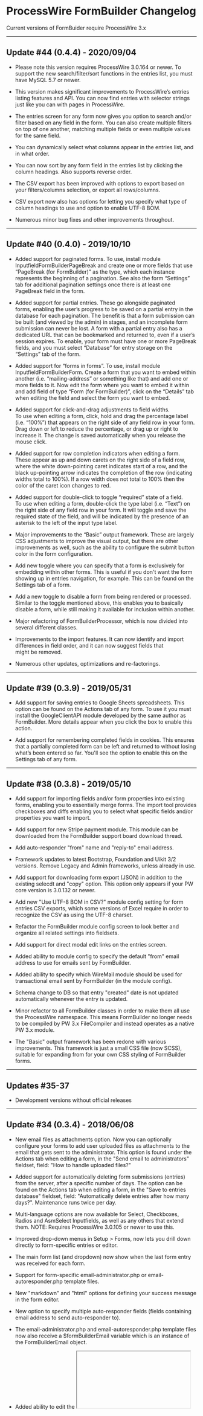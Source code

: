 # ProcessWire FormBuilder Changelog

Current versions of FormBuider require ProcessWire 3.x

-----------------------------------------------------------------

## Update #44 (0.4.4) - 2020/09/04

- Please note this version requires ProcessWire 3.0.164 or newer.
  To support the new search/filter/sort functions in the entries
  list, you must have MySQL 5.7 or newer. 

- This version makes significant improvements to ProcessWire’s 
  entries listing features and API. You can now find entries with 
  selector strings just like you can with pages in ProcessWire. 

- The entries screen for any form now gives you option to search
  and/or filter based on any field in the form. You can also 
  create multiple filters on top of one another, matching multiple
  fields or even multiple values for the same field. 
 
- You can dynamically select what columns appear in the entries
  list, and in what order.   

- You can now sort by any form field in the entries list by 
  clicking the column headings. Also supports reverse order. 

- The CSV export has been improved with options to export based
  on your filters/columns selection, or export all rows/columns.  

- CSV export now also has options for letting you specify what
  type of column headings to use and option to enable UTF-8 BOM.

- Numerous minor bug fixes and other improvements throughout.   

-----------------------------------------------------------------

## Update #40 (0.4.0) - 2019/10/10

- Added support for paginated forms. To use, install module 
  InputfieldFormBuilderPageBreak and create one or more fields that
  use “PageBreak (for FormBuilder)” as the type, which each instance
  represents the beginning of a pagination. See also the form 
  “Settings” tab for additional pagination settings once there
  is at least one PageBreak field in the form. 
  
- Added support for partial entries. These go alongside paginated  
  forms, enabling the user’s progress to be saved on a partial 
  entry in the database for each pagination. The benefit is that
  a form submission can be built (and viewed by the admin) in 
  stages, and an incomplete form submission can never be lost.
  A form with a partial entry also has a dedicated URL that can
  be bookmarked and returned to, even if a user’s session expires.
  To enable, your form must have one or more PageBreak fields,
  and you must select “Database” for entry storage on the “Settings”
  tab of the form. 
  
- Added support for “forms in forms”. To use, install module
  InputfieldFormBuilderForm. Create a form that you want to 
  embed within another (i.e. “mailing-address” or something 
  like that) and add one or more fields to it. Now edit the form
  where you want to embed it within and add field of type “Form 
  (for FormBuilder)”, click on the “Details” tab when editing the 
  field and select the form you want to embed. 

- Added support for click-and-drag adjustments to field widths.   
  To use when editing a form, click, hold and drag the percentage label 
  (i.e. “100%”) that appears on the right side of any field row
  in your form. Drag down or left to reduce the percentage, or drag
  up or right to increase it. The change is saved automatically when
  you release the mouse click. 
  
- Added support for row completion indicators when editing a form. 
  These appear as up and down carets on the right side of a field row,
  where the white down-pointing caret indicates start of a row, and 
  the black up-pointing arrow indicates the completion of the row
  (indicating widths total to 100%). If a row width does not total to
  100% then the color of the caret icon changes to red. 
  
- Added support for double-click to toggle “required” state of a field.  
  To use when editing a form, double-click the type label (i.e. “Text”)
  on the right side of any field row in your form. It will toggle and
  save the required state of the field, and will be indicated by the 
  presence of an asterisk to the left of the input type label.

- Major improvements to the “Basic” output framework. These are largely
  CSS adjustments to improve the visual output, but there are other
  improvements as well, such as the ability to configure the submit
  button color in the form configuration. 

- Add new toggle where you can specify that a form is exclusively
  for embedding within other forms. This is useful if you don't 
  want the form showing up in entries navigation, for example. 
  This can be found on the Settings tab of a form.  

- Add a new toggle to disable a form from being rendered or 
  processed. Similar to the toggle mentioned above, this enables
  you to basically disable a form, while still making it available
  for inclusion within another.   
  
- Major refactoring of FormBuilderProcessor, which is now divided
  into several different classes.   
  
- Improvements to the import features. It can now identify and import
  differences in field order, and it can now suggest fields that   
  might be removed. 

- Numerous other updates, optimizations and re-factorings.   
  
-----------------------------------------------------------------

## Update #39 (0.3.9) - 2019/05/31

- Add support for saving entries to Google Sheets spreadsheets. 
  This option can be found on the Actions tab of any form. To use
  it you must install the GoogleClientAPI module developed by 
  the same author as FormBuilder. More details appear when you 
  click the box to enable this action. 
  
- Add support for remembering completed fields in cookies. This 
  ensures that a partially completed form can be left and returned
  to without losing what’s been entered so far. You'll see the 
  option to enable this on the Settings tab of any form.   

-----------------------------------------------------------------

## Update #38 (0.3.8) - 2019/05/10

- Add support for importing fields and/or form properties into 
  existing forms, enabling you to essentially merge forms. The import
  tool provides checkboxes and diffs enabling you to select what 
  specific fields and/or properties you want to import. 
  
- Add support for new Stripe payment module. This module can be 
  downloaded from the FormBuilder support board download thread. 
  
- Add auto-responder "from" name and "reply-to" email address.   

- Framework updates to latest Bootstrap, Foundation and Uikit 3/2 
  versions. Remove Legacy and Admin frameworks, unless already in use.
  
- Add support for downloading form export (JSON) in addition to the
  existing selecdt and "copy" option. This option only appears if
  your PW core version is 3.0.132 or newer. 
  
- Add new "Use UTF-8 BOM in CSV?" module config setting for form
  entries CSV exports, which some versions of Excel require in 
  order to recognize the CSV as using the UTF-8 charset. 
  
- Refactor the FormBuilder module config screen to look better and
  organize all related settings into fieldsets.   
  
- Add support for direct modal edit links on the entries screen.   

- Added ability to module config to specify the default "from" email
  address to use for emails sent by FormBuilder. 

- Added ability to specify which WireMail module should be used for
  transactional email sent by FormBuilder (in the module config).  
  
- Schema change to DB so that entry "created" date is not updated
  automatically whenever the entry is updated.    
  
- Minor refactor to all FormBuilder classes in order to make them 
  all use the ProcessWire namespace. This means FormBuilder no longer
  needs to be compiled by PW 3.x FileCompiler and instead operates
  as a native PW 3.x module. 
  
- The "Basic" output framework has been redone with various 
  improvements. This framework is just a small CSS file (now SCSS), 
  suitable for expanding from for your own CSS styling of FormBuilder
  forms. 

-----------------------------------------------------------------

## Updates #35-37 

- Development versions without official releases

-----------------------------------------------------------------

## Update #34 (0.3.4) - 2018/06/08 

- New email files as attachments option. Now you can optionally 
  configure your forms to add user uploaded files as attachments 
  to the email that gets sent to the administrator. This option 
  is found under the Actions tab when editing a form, in the 
  "Send email to administrators" fieldset, field: "How to handle 
  uploaded files?" 

- Added support for automatically deleting form submissions (entries) 
  from the server, after a specific number of days. The option can 
  be found on the Actions tab when editing a form, in the "Save to 
  entries database" fieldset, field: "Automatically delete entries 
  after how many days?". Maintenance runs twice per day. 

- Multi-language options are now available for Select, Checkboxes, 
  Radios and AsmSelect Inputfields, as well as any others that extend 
  them. NOTE: Requires ProcessWire 3.0.105 or newer to use this.
  
- Improved drop-down menus in Setup > Forms, now lets you drill down 
  directly to form-specific entries or editor.   
  
- The main form list (and dropdown) now show when the last form entry 
  was received for each form.  
  
- Support for form-specific email-administrator.php or 
  email-autoresponder.php template files.   
  
- New "markdown" and "html" options for defining your success message 
  in the form editor.   
  
- New option to specify multiple auto-responder fields (fields 
  containing email address to send auto-responder to).   
  
- The email-administrator.php and email-autoresponder.php template 
  files now also receive a $formBuilderEmail variable which is an 
  instance of the FormBuilderEmail object.   
  
- Added ability to edit the <iframe> tag that FormBuilder uses for 
  embed methods A and B. It is editable in the FormBuilder module 
  configuration “Output” fieldset. In addition, this enables you 
  to do things like force it to always load forms from HTTPS, or 
  use URL without scheme/host if you prefer it.   

- The $forms->load($formName); now also accepts boolean true as 
  $formName, which will make it return all forms (in an array) 
  rather than just one.  
  
- Several new hooks have been added to the form rendering, processing 
  and saving events.   
  
- New README-HOOKS.txt file added which documents FormBuilder's 
  hooks and contains HOW-TO and REFERENCE sections. 

- Various improvements throughout to improve appearance and UI and 
  AdminThemeUikit. 

- Visual improvements to FormBuilder module configuration screen.   

-----------------------------------------------------------------

## Update #32 and #33 - Mid and Late 2017

- Various minor tweaks and bug fixes

-----------------------------------------------------------------

## Update #31 - 2017/04/07

- Numerous bug fixes and optimizations.
- Added Uikit 3 beta framework support.
- Added "resend" method for email form entries (both API and admin button).
- Continued updates to code documentation.
- Several incremental improvements throughout.
- Requires ProcessWire 2.7.2 or newer (PW 3.0.42+ recommended)

-----------------------------------------------------------------

## Update #30 - 2016/04/01

- Add new embed method D: Custom Embed + Custom Markup (major addition!)
- Add new "Basic" framework as our new recommended default.
- Change field editor to use modals by default. 
- Update "Preview" tab to always reload. 
- Update form editor to confirm before abandoning changes. 
- New redesigned field editor with tabs and other improvements.
- Several updates and improvements to Entries screen.
- Update entry view and edit actions to use modals. 
- Improvements and fixes to entry editor. 
- Various bug fixes and other optimizations. 
- Update version of included Uikit framework to latest.
- Addition of new "Basic" jQuery UI theme to accompany Basic framework.
- Code refactoring in several areas, especially ProcessFormBuilder.js
- Update code for comprehensive phpdoc documentation. 
- Requires ProcessWire 2.7.0 or newer and also supports PW 3.x. 

-----------------------------------------------------------------

## Update #25 - 2015/03/20

- Add support for output using CSS frameworks: Foundation, Uikit and Bootstrap
- Add support for Default admin and Reno admin themes/frameworks
- Add support for custom defined responsive breakpoint
- Make new API for embed method C, making it a lot simpler to use

-----------------------------------------------------------------

## Update #24 - 2014/10/01

- Various updates to take advantage of ProcessWire 2.5 features
- Add new external themes directory option: /site/templates/FormBuilder/themes/
- Fully convert Form Builder to use PDO (previous versions still used some mysqli)
- Add 'compare' option to entries exported as pages to compare existing pages w/entry.
- Various other minor bug fixes and additions
- This version of Form Builder requires ProcessWire 2.4 or newer

-----------------------------------------------------------------

## Update #23 - early 2014

- Several new hooks added to FormBuilderProcessor
- Add new themes: jmetro, aristo, delta
- Various minor bug fixes

-----------------------------------------------------------------

## Update #22 - 2013/06/05

- This version is designed to work with ProcessWire 2.3 dev (PDO) and newer.
  Note that previous versions of FormBuilder will not work with 2.3 dev (PDO).
- Bugfix to the auto-responder custom text which didn't work unless you had
  at least one `[field-name]` variable present. 

-----------------------------------------------------------------

## Update #21 - 2013/04/02

- Added multi-language support for field label, description and notes. 
- Added multi-language support for form success and error messages and auto responder text. 
- Autoresponder body text now configurable from form editor.
- Autoresponder body text accepts variables in `[brackets]`, example: `[first_name]`
- Transparent background fixes thanks to MadeMyDay.

-----------------------------------------------------------------

## Update #20 - 2012/02/05

- Various minor bugfixes and optimizations
- Add new checkbox on Settings tab enabling you to disable session tracking and
  CSRF protection. This is useful if you want to cache your forms with ProCache
  or if you want to send form submissions to a 3rd party script. 
- Optimizations and improvements to the 'plain2' theme

-----------------------------------------------------------------

## Update #19 - 2012/12/06

- Fix bug with file uploads that prevented them from working when the files field
  was placed in a Fieldset. Also made the mail() function recognize the $config
  variable: $config->phpMailAdditionalParameters, where you may specify additional
  parameters to FormBuilder's usage of PHP's mail() function, if necessary. This
  would be set from your /site/config.php. 

-----------------------------------------------------------------

## Update #18 - 2012/11/22

- Add support for form-level access control. To enable, check the Access Control box
  on your Modules > Form Builder module config screen. This update also installs a
  permission called form-builder-add, which is the permission you would assign to 
  roles you want to be allowed to add new forms. 

-----------------------------------------------------------------

## Update #17 - 2012/11/12

- Addition of File Inputfield, specific to use with Form Builder. Various other minor
  bugfixes and tweaks were made as well. 

-----------------------------------------------------------------

## Update #16 - 2012/10/10

- Add new option that lets the form be preset with values from GET variables. To enable
  check the box under the 'settings' tab of your form. Once you do that, any GET variables
  present that carry the same name as a form field will be populated to the form. This 
  works with all embed methods and FormBuilder takes care of delivering the data to the
  embed methods that use iframes.

-----------------------------------------------------------------

## Update #15 - 2012/10/05

- Add new auto-responder feature

-----------------------------------------------------------------

## Update #14 - 2012/10/03

- Add new form submission action: Save to ProcessWire Pages
- Add new 'Actions' and 'Output' tabs in the form admin screen
- Add new CSV delimiter option to the Form Builder config
- Various minor bug fixes 

-----------------------------------------------------------------

## Update #13 - 2012/09/23

- Add support for a 'notes' field that appears below the input. This is essentially the same 
  as the 'description' field, except that it appears below, rather than above, the input. 
  You'll see this 'notes' field used throughout ProcessWire already, so this just lets Form 
  Builder use this existing feature.

- Updated the 'Markup' inputfield (InputfieldMarkup) to be usable with Form Builder. To take 
  advantage of this, you'll have to grab the latest ProcessWire core (2.2.9). If you don't 
  have 'Markup' listed as an input type when creating a field in Form Builder, then go to the 
  module settings and add it to the list of allowed inputs.

-----------------------------------------------------------------

## Update #12 - 2012/09/20

- Correct issue with possible field name/form setting clashes (i.e. naming a field 'honeypot')

-----------------------------------------------------------------

## Update #11 - 2012/09/20

- Correct issues with single Checkbox fields.
- Updated required ProcessWire version to 2.2.8
- Removed redundant error messages from the top of a failed form submission.

-----------------------------------------------------------------

## Update #10 - 2012/09/18
	
- First release of Form Builder


